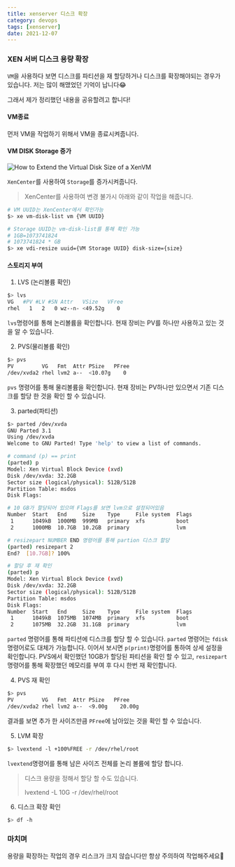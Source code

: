 ```yaml
---
title: xenserver 디스크 확장
category: devops
tags: [xenserver]
date: 2021-12-07
---
```


### XEN 서버 디스크 용량 확장

`VM`을 사용하다 보면 디스크를 파티션을 재 할당하거나 디스크를 확장해야되는 경우가 있습니다. 저는 많이 해맸었던 기억이 납니다😂

그래서 제가 정리했던 내용을 공유할려고 합니다!

#### VM종료

먼저 VM을 작업하기 위해서 VM을 종료시켜줍니다.

#### VM DISK Storage 증가

![How to Extend the Virtual Disk Size of a XenVM](../../../assets/images/posts/2021-12-02-post-tip-xenserver-storage/0EM60000000USDZ.png)

`XenCenter`를 사용하여 `Storage`를 증가시켜줍니다.

> XenCenter를 사용하여 변경 불가시 아래와 같이 작업을 해줍니다.

```bash
# VM UUID는 XenCenter에서 확인가능
$> xe vm-disk-list vm {VM UUID}

# Storage UUID는 vm-disk-list를 통해 확인 가능
# 1GB=1073741824
# 1073741824 * GB
$> xe vdi-resize uuid={VM Storage UUID} disk-size={size}
```

#### 스토리지 부여

1. LVS (논리볼륨 확인)

```bash
$> lvs
VG   #PV #LV #SN Attr   VSize   VFree
rhel   1   2   0 wz--n- <49.52g    0
```

`lvs`명령어를 통해 논리볼륨을 확인합니다. 현재 장비는 PV를 하나만 사용하고 있는 것을 알 수 있습니다.

2. PVS(물리볼륨 확인)

```bash
$> pvs
PV         VG   Fmt  Attr PSize   PFree
/dev/xvda2 rhel lvm2 a--  <10.07g    0
```

`pvs` 명령어를 통해 물리볼륨을 확인합니다. 현재 장비는 PV하나만 있으면서 기존 디스크를 할당 한 것을 확인 할 수 있습니다.

3. parted(파티션)

```bash
$> parted /dev/xvda
GNU Parted 3.1
Using /dev/xvda
Welcome to GNU Parted! Type 'help' to view a list of commands.

# command (p) == print
(parted) p
Model: Xen Virtual Block Device (xvd)
Disk /dev/xvda: 32.2GB
Sector size (logical/physical): 512B/512B
Partition Table: msdos
Disk Flags:

# 10 GB가 할당되어 있으며 Flags를 보면 lvm으로 설정되어있음
Number  Start   End     Size    Type     File system  Flags
 1      1049kB  1000MB  999MB   primary  xfs          boot
 2      1000MB  10.7GB  10.2GB  primary               lvm

# resizepart NUMBER END 명령어를 통해 partion 디스크 할당
(parted) resizepart 2
End?  [10.7GB]? 100%

# 할당 후 재 확인
(parted) p
Model: Xen Virtual Block Device (xvd)
Disk /dev/xvda: 32.2GB
Sector size (logical/physical): 512B/512B
Partition Table: msdos
Disk Flags:
Number  Start   End     Size    Type     File system  Flags
 1      1049kB  1075MB  1074MB  primary  xfs          boot
 2      1075MB  32.2GB  31.1GB  primary               lvm
```

`parted` 명령어를 통해 파티션에 디스크를 할당 할 수 있습니다. `parted` 명령어는 `fdisk`명령어로도 대체가 가능합니다. 이어서 보시면 `p(print)`명령어를 통하여 상세 설정을 확인합니다. PVS에서 확인했던 10GB가 할당된 파티션을 확인 할 수 있고, `resizepart`명령어를 통해 확장했던 메모리를 부여 후 다시 한번 재 확인합니다.

4. PVS 재 확인

```bash
$> pvs
PV         VG   Fmt  Attr PSize   PFree
/dev/xvda2 rhel lvm2 a--  <9.00g    20.00g
```

결과를 보면 추가 한 사이즈만큼 `PFree`에 남아있는 것을 확인 할 수 있습니다.

5. LVM 확장

```bash
$> lvextend -l +100%FREE -r /dev/rhel/root
```

`lvextend`명령어를 통해 남은 사이즈 전체를 논리 볼륨에 할당 합니다.

> 디스크 용량을 정해서 할당 할 수도 있습니다.
>
> lvextend -L 10G -r /dev/rhel/root

6. 디스크 확장 확인

```bash
$> df -h
```

### 마치며

용량을 확장하는 작업의 경우 리스크가 크지 않습니다만 항상 주의하여 작업해주세요👏
